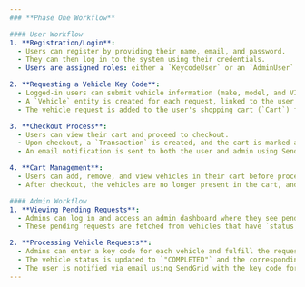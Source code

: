 ```yaml
---
### **Phase One Workflow**

#### User Workflow
1. **Registration/Login**:
  - Users can register by providing their name, email, and password.
  - They can then log in to the system using their credentials.
  - Users are assigned roles: either a `KeycodeUser` or an `AdminUser`.

2. **Requesting a Vehicle Key Code**:
  - Logged-in users can submit vehicle information (make, model, and VIN) to request a key code.
  - A `Vehicle` entity is created for each request, linked to the user who initiated the request.
  - The vehicle request is added to the user's shopping cart (`Cart`) for further action.

3. **Checkout Process**:
  - Users can view their cart and proceed to checkout.
  - Upon checkout, a `Transaction` is created, and the cart is marked as `CHECKED_OUT`.
  - An email notification is sent to both the user and admin using SendGrid, notifying them of the new order.

4. **Cart Management**:
  - Users can add, remove, and view vehicles in their cart before proceeding to checkout.
  - After checkout, the vehicles are no longer present in the cart, and they are now part of a `Transaction`.

#### Admin Workflow
1. **Viewing Pending Requests**:
  - Admins can log in and access an admin dashboard where they see pending vehicle key code requests.
  - These pending requests are fetched from vehicles that have `status = "PENDING"`.

2. **Processing Vehicle Requests**:
  - Admins can enter a key code for each vehicle and fulfill the request.
  - The vehicle status is updated to `"COMPLETED"` and the corresponding transaction status is set to `"FULFILLED"`.
  - The user is notified via email using SendGrid with the key code for their vehicle.
---
```

